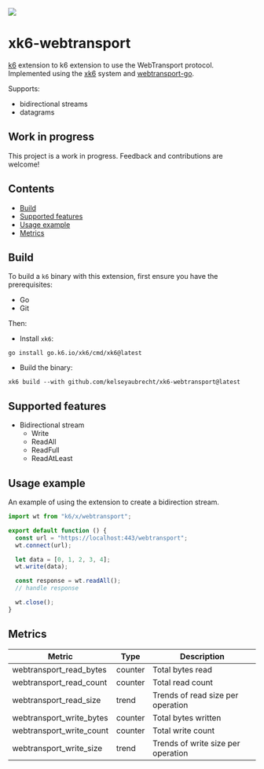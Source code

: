 ![ ](https://github.com/kelseyaubrecht/xk6-webtransport/actions/workflows/test.yaml/badge.svg)

# xk6-webtransport

[k6](https://github.com/grafana/k6) extension to k6 extension to use the WebTransport protocol.
Implemented using the [xk6](https://github.com/grafana/xk6) system and [webtransport-go](https://github.com/quic-go/webtransport-go).

Supports:

- bidirectional streams
- datagrams

## Work in progress

This project is a work in progress. Feedback and contributions are welcome!

## Contents

- [Build](#build)
- [Supported features](#supported-features)
- [Usage example](#usage-example)
- [Metrics](#metrics)

## Build

To build a `k6` binary with this extension, first ensure you have the prerequisites:

- Go
- Git

Then:

- Install `xk6`:

```shell
go install go.k6.io/xk6/cmd/xk6@latest
```

- Build the binary:

```shell
xk6 build --with github.com/kelseyaubrecht/xk6-webtransport@latest
```

## Supported features

- Bidirectional stream
  - Write
  - ReadAll
  - ReadFull
  - ReadAtLeast

## Usage example

An example of using the extension to create a bidirection stream.

```javascript
import wt from "k6/x/webtransport";

export default function () {
  const url = "https://localhost:443/webtransport";
  wt.connect(url);

  let data = [0, 1, 2, 3, 4];
  wt.write(data);

  const response = wt.readAll();
  // handle response

  wt.close();
}
```

## Metrics

| Metric                   | Type    | Description                        |
| ------------------------ | ------- | ---------------------------------- |
| webtransport_read_bytes  | counter | Total bytes read                   |
| webtransport_read_count  | counter | Total read count                   |
| webtransport_read_size   | trend   | Trends of read size per operation  |
| webtransport_write_bytes | counter | Total bytes written                |
| webtransport_write_count | counter | Total write count                  |
| webtransport_write_size  | trend   | Trends of write size per operation |
